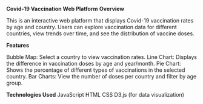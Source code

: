 **Covid-19 Vaccination Web Platform**
**Overview**

This is an interactive web platform that displays Covid-19 vaccination rates by age and country. Users can explore vaccination data for different countries, view trends over time, and see the distribution of vaccine doses.

**Features**

Bubble Map: Select a country to view vaccination rates.
Line Chart: Displays the difference in vaccination doses by age and year/month.
Pie Chart: Shows the percentage of different types of vaccinations in the selected country.
Bar Charts: View the number of doses per country and filter by age group.

**Technologies Used**
JavaScript
HTML
CSS
D3.js (for data visualization)

